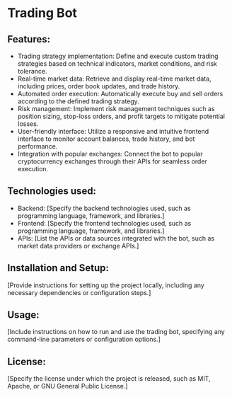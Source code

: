 <html>
<head>
  <meta charset="UTF-8">
  <title>Trading Bot</title>
</head>
<body>
  <h1>Trading Bot</h1>
  <h2>Features:</h2>
  <ul>
    <li>Trading strategy implementation: Define and execute custom trading strategies based on technical indicators, market conditions, and risk tolerance.</li>
    <li>Real-time market data: Retrieve and display real-time market data, including prices, order book updates, and trade history.</li>
    <li>Automated order execution: Automatically execute buy and sell orders according to the defined trading strategy.</li>
    <li>Risk management: Implement risk management techniques such as position sizing, stop-loss orders, and profit targets to mitigate potential losses.</li>
    <li>User-friendly interface: Utilize a responsive and intuitive frontend interface to monitor account balances, trade history, and bot performance.</li>
    <li>Integration with popular exchanges: Connect the bot to popular cryptocurrency exchanges through their APIs for seamless order execution.</li>
  </ul>
  <h2>Technologies used:</h2>
  <ul>
    <li>Backend: [Specify the backend technologies used, such as programming language, framework, and libraries.]</li>
    <li>Frontend: [Specify the frontend technologies used, such as programming language, framework, and libraries.]</li>
    <li>APIs: [List the APIs or data sources integrated with the bot, such as market data providers or exchange APIs.]</li>
  </ul>
  <h2>Installation and Setup:</h2>
  <p>[Provide instructions for setting up the project locally, including any necessary dependencies or configuration steps.]</p>
  <h2>Usage:</h2>
  <p>[Include instructions on how to run and use the trading bot, specifying any command-line parameters or configuration options.]</p>
  <h2>License:</h2>
  <p>[Specify the license under which the project is released, such as MIT, Apache, or GNU General Public License.]</p>
</body>
</html>